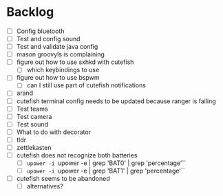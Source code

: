 # Backlog

- [ ] Config bluetooth
- [ ] Test and config sound
- [ ] Test and validate java config
- [ ] mason groovyls is complaining
- [ ] figure out how to use sxhkd with cutefish
  - [ ] which keybindings to use
- [ ] figure out how to use bspwm
  - [ ] can I still use part of cutefish notifications
- [ ] arand
- [ ] cutefish terminal config needs to be updated because ranger is failing
- [ ] Test teams
- [ ] Test camera
- [ ] Test sound
- [ ] What to do with decorator
- [ ] tldr
- [ ] zettlekasten
- [ ] cutefish does not recognize both batteries
  - [ ] `upower -i `upower -e | grep 'BAT0' | grep 'percentage'``
  - [ ] `upower -i `upower -e | grep 'BAT1' | grep 'percentage'``
- [ ] cutefish seems to be abandoned
  - [ ] alternatives?
